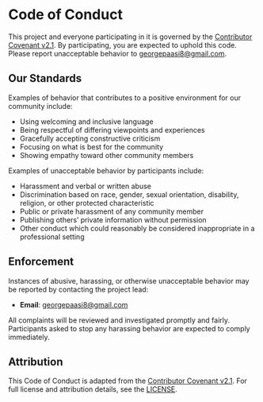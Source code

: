 # Code of Conduct

This project and everyone participating in it is governed by the [Contributor Covenant v2.1](https://www.contributor-covenant.org/version/2/1/code_of_conduct). By participating, you are expected to uphold this code. Please report unacceptable behavior to georgepaasi8@gmail.com.

## Our Standards

Examples of behavior that contributes to a positive environment for our community include:

- Using welcoming and inclusive language  
- Being respectful of differing viewpoints and experiences  
- Gracefully accepting constructive criticism  
- Focusing on what is best for the community  
- Showing empathy toward other community members  

Examples of unacceptable behavior by participants include:

- Harassment and verbal or written abuse  
- Discrimination based on race, gender, sexual orientation, disability, religion, or other protected characteristic  
- Public or private harassment of any community member  
- Publishing others’ private information without permission  
- Other conduct which could reasonably be considered inappropriate in a professional setting  

## Enforcement

Instances of abusive, harassing, or otherwise unacceptable behavior may be reported by contacting the project lead:

- **Email**: georgepaasi8@gmail.com

All complaints will be reviewed and investigated promptly and fairly. Participants asked to stop any harassing behavior are expected to comply immediately.  

## Attribution

This Code of Conduct is adapted from the [Contributor Covenant v2.1](https://www.contributor-covenant.org/version/2/1/code_of_conduct). For full license and attribution details, see the [LICENSE](../LICENSE.md).  
